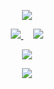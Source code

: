 <p align="center">
	<a href="https://github.com/PopovAleksey">
		<img src="https://readme-typing-svg.herokuapp.com?color=BDDFFF&lines=Hi!+My+name+is+Oleksii+Popov.&center=true&width=450&height=55"/>
	</a>
</p>

<p align="center">
	<a href="https://github.com/PopovAleksey">
		<img src="https://github-readme-streak-stats.herokuapp.com/?user=PopovAleksey&theme=prussian&hide_border=true&stroke=0000"/>
	</a>
&nbsp;
&nbsp;
	<a href="https://github.com/PopovAleksey">
		<img src="https://github-readme-stats.vercel.app/api?username=PopovAleksey&show_icons=true&theme=prussian&hide_border=true"/>
	</a>
</p>

<p align="center">
	<a href="https://github.com/PopovAleksey">
		<img src="https://github-readme-stats.vercel.app/api/top-langs/?username=PopovAleksey&theme=prussian&layout=compact&hide_border=true"/>
	</a>
</p>

<p align="center">
	<a href="https://github.com/PopovAleksey">
		<img src="https://activity-graph.herokuapp.com/graph?username=PopovAleksey&bg_color=172f45&color=bddfff&line=38a0ff&point=FFFFFF&hide_border=true"/>
	</a>
</p>